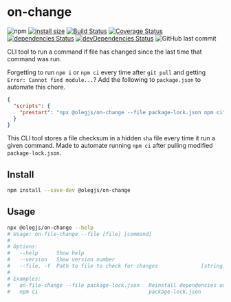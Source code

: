 # on-change

![npm](https://img.shields.io/npm/dw/@olegjs/on-change)
[![install size](https://packagephobia.now.sh/badge?p=@olegjs/on-change)](https://packagephobia.now.sh/result?p=@olegjs/on-change)
[![Build Status](https://travis-ci.org/olegjs/on-change.svg?branch=master)](https://travis-ci.org/olegjs/on-change)
[![Coverage Status](https://coveralls.io/repos/github/olegjs/on-change/badge.svg?branch=master)](https://coveralls.io/github/olegjs/on-change?branch=master)
[![dependencies Status](https://david-dm.org/olegjs/on-change/status.svg)](https://david-dm.org/olegjs/on-change)
[![devDependencies Status](https://david-dm.org/olegjs/on-change/dev-status.svg)](https://david-dm.org/olegjs/on-change?type=dev)
![GitHub last commit](https://img.shields.io/github/last-commit/olegjs/on-change)

CLI tool to run a command if file has changed since the last time that command
was run.

Forgetting to run `npm i` or `npm ci` every time after `git pull` and getting
`Error: Cannot find module...`? Add the following to `package.json` to automate
this chore.

```json
{
  "scripts": {
    "prestart": "npx @olegjs/on-change --file package-lock.json npm ci"
  }
}
```

This CLI tool stores a file checksum in a hidden `sha` file every time it run a
given command. Made to automate running `npm ci` after pulling modified
`package-lock.json`.

## Install

```sh
npm install --save-dev @olegjs/on-change
```

## Usage

```sh
npx @olegjs/on-change --help
# Usage: on-file-change --file [file] [command]
#
# Options:
#   --help      Show help                                                [boolean]
#   --version   Show version number                                      [boolean]
#   --file, -f  Path to file to check for changes              [string] [required]
#
# Examples:
#   on-file-change --file package-lock.json   Reinstall dependencies on changed
#   npm ci                                    package-lock.json
```
